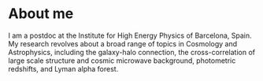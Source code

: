 # About me

I am a postdoc at the Institute for High Energy Physics of Barcelona, Spain. My research revolves about a broad range of topics in Cosmology and Astrophysics, including the galaxy-halo connection, the cross-correlation of large scale structure and cosmic microwave background, photometric redshifts, and Lyman alpha forest.

<!--
**jchavesmontero/jchavesmontero** is a ✨ _special_ ✨ repository because its `README.md` (this file) appears on your GitHub profile.

Here are some ideas to get you started:

- 🔭 I’m currently working on ...
- 🌱 I’m currently learning ...
- 👯 I’m looking to collaborate on ...
- 🤔 I’m looking for help with ...
- 💬 Ask me about ...
- 📫 How to reach me: ...
- 😄 Pronouns: ...
- ⚡ Fun fact: ...
-->
